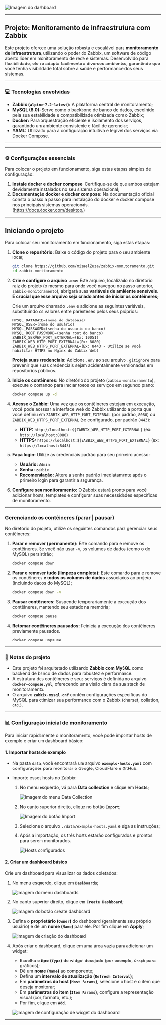 ![Imagem do dashboard](./img/dashboard.png)

---

## Projeto: Monitoramento de infraestrutura com Zabbix

Este projeto oferece uma solução robusta e escalável para **monitoramento de infraestrutura**, utilizando o poder do Zabbix, um software de código aberto líder em monitoramento de rede e sistemas. Desenvolvido para flexibilidade, ele se adapta facilmente a diversos ambientes, garantindo que você tenha visibilidade total sobre a saúde e performance dos seus sistemas.

---

### 💻 Tecnologias envolvidas

* **Zabbix (`alpine-7.2-latest`):** A plataforma central de monitoramento;
* **MySQL (8.0):** Serve como o backbone de banco de dados, escolhido pela sua estabilidade e compatibilidade otimizada com o Zabbix;
* **Docker:** Para orquestração eficiente e isolamento dos serviços, garantindo um ambiente consistente e fácil de gerenciar;
* **YAML:** Utilizado para a configuração intuitiva e legível dos serviços via Docker Compose.

---

---

### ⚙️ Configurações essenciais

Para colocar o projeto em funcionamento, siga estas etapas simples de configuração:

1.  **Instale docker e docker compose:** Certifique-se de que ambos estejam devidamente instalados no seu sistema operacional;
2.  **Documentação docker e docker compose:** Na documentação oficial consta o passo a passo para instalação do docker e docker compose nos principais sistemas operacionais. (https://docs.docker.com/desktop/)


---

## Iniciando o projeto

Para colocar seu monitoramento em funcionamento, siga estas etapas:

1.  **Clone o repositório:** Baixe o código do projeto para o seu ambiente local;
    ```bash
    git clone https://github.com/mizaelZuza/zabbix-monitoramento.git
    cd zabbix-monitoramento
    ```

2.  **Crie e configure o arquivo `.env`:** Este arquivo, localizado no diretório raiz do projeto (o mesmo para onde você navegou no passo anterior, `zabbix-monitoramento`), abrigará suas **variáveis de ambiente sensíveis**. **É crucial que esse arquivo seja criado antes de iniciar os contêineres;**

    Crie um arquivo chamado `.env` e adicione as seguintes variáveis, substituindo os valores entre parênteses pelos seus próprios:
    ```
    MYSQL_DATABASE=(nome do database)
    MYSQL_USER=(nome do usuário)
    MYSQL_PASSWORD=(senha do usuario do banco)
    MYSQL_ROOT_PASSWORD=(senha root do banco)
    ZABBIX_SERVER_PORT_EXTERNAL=(Ex: 10051)
    ZABBIX_WEB_HTTP_PORT_EXTERNAL=(Ex: 8080)
    ZABBIX_WEB_HTTPS_PORT_EXTERNAL=(Ex: 8443 - Utilize se você habilitar HTTPS no Nginx do Zabbix Web)
    ```
    **Proteja suas credenciais:** Adicione `.env` ao seu arquivo `.gitignore` para prevenir que suas credenciais sejam acidentalmente versionadas em repositórios públicos.

3.  **Inicie os contêineres:** No diretório do projeto (`zabbix-monitoramento`), execute o comando para iniciar todos os serviços em segundo plano:
    ```bash
    docker compose up -d
    ```

4.  **Acesse o Zabbix:** Uma vez que os contêineres estejam em execução, você pode acessar a interface web do Zabbix utilizando a porta que você definiu em `ZABBIX_WEB_HTTP_PORT_EXTERNAL` (por padrão, `8080`) ou `ZABBIX_WEB_HTTPS_PORT_EXTERNAL` (se configurado, por padrão `8443`):
    * **HTTP:** `http://localhost:${ZABBIX_WEB_HTTP_PORT_EXTERNAL}` (ex: `http://localhost:8080`)
    * **HTTPS:** `https://localhost:${ZABBIX_WEB_HTTPS_PORT_EXTERNAL}` (ex: `https://localhost:8443`)

5.  **Faça login:** Utilize as credenciais padrão para seu primeiro acesso:
    * **Usuário:** `Admin`
    * **Senha:** `zabbix`
    * **Recomendação:** Altere a senha padrão imediatamente após o primeiro login para garantir a segurança.

6.  **Configure seu monitoramento:** O Zabbix estará pronto para você adicionar hosts, templates e configurar suas necessidades específicas de monitoramento.

---

### Gerenciando os contêineres (parar | pausar)

No diretório do projeto, utilize os seguintes comandos para gerenciar seus contêineres:

1.  **Parar e remover (permanente):** Este comando para e remove os contêineres. Se você não usar `-v`, os volumes de dados (como o do MySQL) persistirão;
    ```bash
    docker compose down
    ```
2.  **Parar e remover tudo (limpeza completa):** Este comando para e remove os contêineres **e todos os volumes de dados** associados ao projeto (incluindo dados do MySQL);
    ```bash
    docker compose down -v
    ```
3.  **Pausar contêineres:** Suspende temporariamente a execução dos contêineres, mantendo seu estado na memória;
    ```bash
    docker compose pause
    ```
4.  **Retomar contêineres pausados:** Reinicia a execução dos contêineres previamente pausados.
    ```bash
    docker compose unpause
    ```

---

### 📝 Notas do projeto

* Este projeto foi arquitetado utilizando **Zabbix com MySQL** como backend de banco de dados para robustez e performance.
* A estrutura dos contêineres e seus serviços é definida no arquivo **`docker-compose.yml`**, oferecendo uma visão clara da sua stack de monitoramento.
* O arquivo **`zabbix-mysql.cnf`** contém configurações específicas do MySQL para otimizar sua performance com o Zabbix (charset, collation, etc.).

---

### 📊 Configuração inicial de monitoramento

Para iniciar rapidamente o monitoramento, você pode importar hosts de exemplo e criar um dashboard básico:

#### 1. Importar hosts de exemplo

* Na pasta `data`, você encontrará um arquivo **`exemplo-hosts.yaml`** com configurações para monitorar o Google, CloudFlare e GitHub.
* Importe esses hosts no Zabbix:

    1.  No menu esquerdo, vá para **Data collection** e clique em **Hosts**;

        ![Imagem do menu Data Collection](./img/image.png)
            
    2.  No canto superior direito, clique no botão **`Import`**;

        ![Imagem do botão Import](./img/image2.png)

    3.  Selecione o arquivo `./data/exemplo-hosts.yaml` e siga as instruções;
    4.  Após a importação, os três hosts estarão configurados e prontos para serem monitorados.

        ![Hosts configurados](./img/image3.png)

#### 2. Criar um dashboard básico

Crie um dashboard para visualizar os dados coletados:

1.  No menu esquerdo, clique em **`Dashboards`**;

    ![Imagem do menu dashboards](./img/image4.png)

2.  No canto superior direito, clique em **`Create Dashboard`**;

    ![Imagem do botão create dashboard](./img/image5.png)

3.  Defina o **proprietário (`Owner`)** do dashboard (geralmente seu próprio usuário) e dê um **nome (`Name`)** para ele. Por fim clique em **Apply**;

    ![Imagem de criação do dashboard](./img/image6.png)

4.  Após criar o dashboard, clique em uma área vazia para adicionar um widget:
    * Escolha o **tipo (`Type`)** de widget desejado (por exemplo, `Graph` para gráficos);
    * Dê um **nome (`Name`)** ao componente;
    * Defina um **intervalo de atualização (`Refresh Interval`)**;
    * Em **parâmetros do host (`Host Params`)**, selecione o host e o item que deseja monitorar;
    * Em **parâmetros do item (`Item Params`)**, configure a representação visual (cor, formato, etc.);
    * Por fim, clique em **`Add`**.

    ![Imagem de configuração de widget do dashboard](./img/image7.png)

---